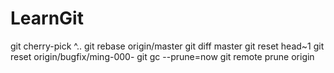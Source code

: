 # LearnGit


git cherry-pick <SHA>^..<SHA>
git rebase origin/master
git diff master
git reset head~1
git reset origin/bugfix/ming-000-<Description>
git gc --prune=now
git remote prune origin
